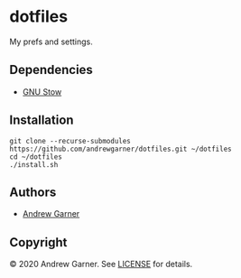 # dotfiles

My prefs and settings.


## Dependencies

- [GNU Stow](https://www.gnu.org/software/stow/)


## Installation

```
git clone --recurse-submodules https://github.com/andrewgarner/dotfiles.git ~/dotfiles
cd ~/dotfiles
./install.sh
```


## Authors

- [Andrew Garner](https://github.com/andrewgarner/)


## Copyright

© 2020 Andrew Garner. See [LICENSE](LICENSE.md) for details.
